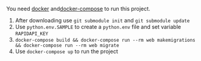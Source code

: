You need [docker](https://docs.docker.com/get-docker/) and[docker-compose](https://docs.docker.com/compose/install/) to run this project.

1. After downloading use `git submodule init` and `git submodule update`
2. Use `python.env.SAMPLE` to create a `python.env` file and set variable `RAPIDAPI_KEY`
3. `docker-compose build && docker-compose run --rm web makemigrations && docker-compose run --rm web migrate`
4. Use `docker-compose up` to run the project

